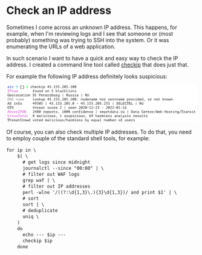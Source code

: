 # Check an IP address

Sometimes I come across an unknown IP address. This happens, for example, when I'm reviewing logs and I see that someone or (most probably) something was trying to SSH into the system. Or it was enumerating the URLs of a web application.

In such scenario I want to have a quick and easy way to check the IP address. I created a command line tool called [checkip](https://github.com/jreisinger/checkip) that does just that.

For example the following IP address definitely looks suspicious:

<img src="/static/checkip.png" style="max-width:100%;width:640px">

Of course, you can also check multiple IP addresses. To do that, you need to employ couple of the standard shell tools, for example:

```
for ip in \
    $( \
      # get logs since midnight
      journalctl --since "00:00" | \
      # filter out WAF logs
      grep waf | \
      # filter out IP addresses
      perl -wlne '/((?:\d{1,3}\.){3}\d{1,3})/ and print $1' | \
      # sort
      sort | \
      # deduplicate
      uniq \
    )
    do
      echo --- $ip ---
      checkip $ip
    done
```

